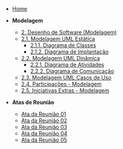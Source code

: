 <!-- docs/_sidebar.md -->

- [Home](README.md)

- **Modelagem**
  - [2. Desenho de Software (Modelagem)](./Modelagem/2.Modelagem.md)
  - [2.1. Modelagem UML Estática](./Modelagem/2.1.ModelagemEstatica.md)
    - [2.1.1. Diagrama de Classes](./Modelagem/2.1.1.DiagramaClasse.md)
    - [2.1.2. Diagrama de Implantação](./Modelagem/2.1.2.DiagramaImplantacao.md)
  - [2.2. Modelagem UML Dinâmica](./Modelagem/2.2.ModelagemDinamica.md)
    - [2.2.1. Diagrama de Atividades](./Modelagem/2.2.1.DiagramaAtividade.md)
    - [2.2.2. Diagrama de Comunicação](./Modelagem/2.2.2.DiagramaComunicacao.md)
  - [2.3. Modelagem UML Casos de Uso](./Modelagem/2.3.ModelagemOrganizacionalCasosDeUso.md)
  - [2.4. Participações - Modelagem](./Modelagem/2.4.ParticipacoesModelagem.md)
  - [2.5. Iniciativas Extras - Modelagem](./Modelagem/2.5.IniciativasExtras.md)
- **Atas de Reunião**
    - [Ata da Reunião 01](./Atas/ata_reuniao1.md)
    - [Ata da Reunião 02](./Atas/ata_reuniao2.md)
    - [Ata da Reunião 03](./Atas/ata_reuniao3.md)
    - [Ata da Reunião 04](./Atas/ata_reuniao4.md)
    - [Ata da Reunião 05](./Atas/ata_reuniao5.md)